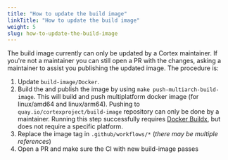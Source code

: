 ```yaml
---
title: "How to update the build image"
linkTitle: "How to update the build image"
weight: 5
slug: how-to-update-the-build-image
---
```


The build image currently can only be updated by a Cortex maintainer. If you're not a maintainer you can still open a PR with the changes, asking a maintainer to assist you publishing the updated image. The procedure is:

1. Update `build-image/Docker`.
2. Build the and publish the image by using `make push-multiarch-build-image`. This will build and push multiplatform docker image (for linux/amd64 and linux/arm64). Pushing to `quay.io/cortexproject/build-image` repository can only be done by a maintainer. Running this step successfully requires [Docker Buildx](https://docs.docker.com/buildx/working-with-buildx/), but does not require a specific platform.
3. Replace the image tag in `.github/workflows/*` (_there may be multiple references_)
4. Open a PR and make sure the CI with new build-image passes
